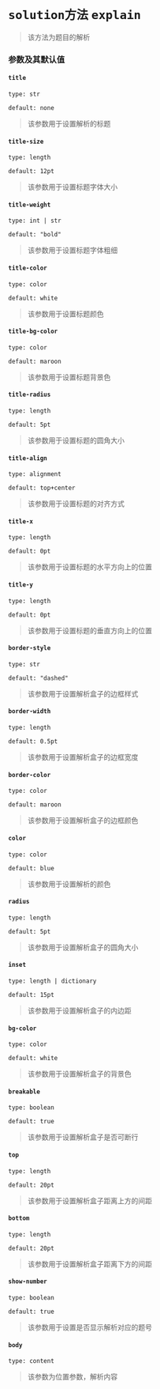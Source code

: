 # `solution方法` <Badge type="warning" text="^0.1.4" /> `explain` <Badge type="warning" text="0.1.0~0.1.3" />
>该方法为题目的解析
### 参数及其默认值

#### `title`

`type: str`

`default: none`

>该参数用于设置解析的标题

#### `title-size`

`type: length`

`default: 12pt`

>该参数用于设置标题字体大小

#### `title-weight`

`type: int | str`

`default: "bold"`

>该参数用于设置标题字体粗细

#### `title-color`

`type: color`

`default: white`

>该参数用于设置标题颜色

#### `title-bg-color`

`type: color`

`default: maroon`

>该参数用于设置标题背景色

#### `title-radius`

`type: length`

`default: 5pt`

>该参数用于设置标题的圆角大小

#### `title-align`

`type: alignment`

`default: top+center`

>该参数用于设置标题的对齐方式

#### `title-x`

`type: length`

`default: 0pt`

>该参数用于设置标题的水平方向上的位置

#### `title-y`

`type: length`

`default: 0pt`

>该参数用于设置标题的垂直方向上的位置

#### `border-style`

`type: str`

`default: "dashed"`

>该参数用于设置解析盒子的边框样式

#### `border-width`

`type: length`

`default: 0.5pt`

>该参数用于设置解析盒子的边框宽度

#### `border-color`

`type: color`

`default: maroon`

>该参数用于设置解析盒子的边框颜色

#### `color`

`type: color`

`default: blue`

>该参数用于设置解析的颜色

#### `radius`

`type: length`

`default: 5pt`

>该参数用于设置解析盒子的圆角大小

#### `inset`

`type: length | dictionary`

`default: 15pt`

>该参数用于设置解析盒子的内边距

#### `bg-color`

`type: color`

`default: white`

>该参数用于设置解析盒子的背景色

#### `breakable`

`type: boolean`

`default: true`

>该参数用于设置解析盒子是否可断行

#### `top`

`type: length`

`default: 20pt`

>该参数用于设置解析盒子距离上方的间距

#### `bottom`

`type: length`

`default: 20pt`

>该参数用于设置解析盒子距离下方的间距

#### `show-number`

`type: boolean`

`default: true`

>该参数用于设置是否显示解析对应的题号

#### `body`

`type: content`

>该参数为位置参数，解析内容